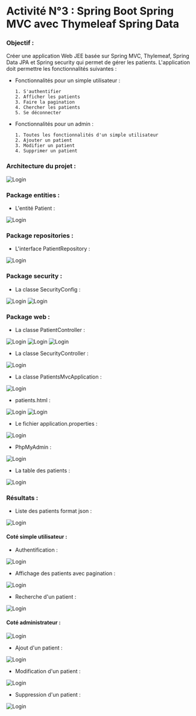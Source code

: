 # Activité N°3 : Spring Boot Spring MVC avec Thymeleaf Spring Data

### Objectif :

Créer une application Web JEE basée sur Spring MVC, Thylemeaf, Spring Data JPA et Spring security qui permet de gérer les patients.
L'application doit permettre les fonctionnalités suivantes :
- Fonctionnalités pour un simple utilisateur :

      1. S'authentifier 
      2. Afficher les patients
      3. Faire la pagination
      4. Chercher les patients
      5. Se déconnecter

- Fonctionnalités pour un admin :

      1. Toutes les fonctionnalités d'un simple utilisateur
      2. Ajouter un patient
      3. Modifier un patient
      4. Supprimer un patient 

### Architecture du projet :

![Login](https://github.com/HousnaAghzer/All-Ressources-/blob/master/107.PNG)

### Package entities :
- L'entité Patient :

![Login](https://github.com/HousnaAghzer/All-Ressources-/blob/master/108.PNG)

### Package repositories :
- L'interface PatientRepository :

![Login](https://github.com/HousnaAghzer/All-Ressources-/blob/master/109.PNG)

### Package security :
- La classe SecurityConfig :

![Login](https://github.com/HousnaAghzer/All-Ressources-/blob/master/110.PNG)
![Login](https://github.com/HousnaAghzer/All-Ressources-/blob/master/111.PNG)

### Package web :
- La classe PatientController :

![Login](https://github.com/HousnaAghzer/All-Ressources-/blob/master/112.PNG)
![Login](https://github.com/HousnaAghzer/All-Ressources-/blob/master/113.PNG)
![Login](https://github.com/HousnaAghzer/All-Ressources-/blob/master/114.PNG)

- La classe SecurityController :

![Login](https://github.com/HousnaAghzer/All-Ressources-/blob/master/115.PNG)

- La classe PatientsMvcApplication :

![Login](https://github.com/HousnaAghzer/All-Ressources-/blob/master/116.PNG)

- patients.html : 

![Login](https://github.com/HousnaAghzer/All-Ressources-/blob/master/93.png)
![Login](https://github.com/HousnaAghzer/All-Ressources-/blob/master/94.png)

- Le fichier application.properties :

![Login](https://github.com/HousnaAghzer/All-Ressources-/blob/master/95.png)

- PhpMyAdmin :

![Login](https://github.com/HousnaAghzer/All-Ressources-/blob/master/137.PNG)

- La table des patients :

![Login](https://github.com/HousnaAghzer/All-Ressources-/blob/master/138.PNG)

### Résultats :
- Liste des patients format json :

![Login](https://github.com/HousnaAghzer/All-Ressources-/blob/master/96.png)

#### Coté simple utilisateur :

- Authentification :

![Login](https://github.com/HousnaAghzer/All-Ressources-/blob/master/104.PNG)

- Affichage des patients avec pagination :

![Login](https://github.com/HousnaAghzer/All-Ressources-/blob/master/105.PNG)

- Recherche d'un patient :

![Login](https://github.com/HousnaAghzer/All-Ressources-/blob/master/106.PNG)

#### Coté administrateur :

![Login](https://github.com/HousnaAghzer/All-Ressources-/blob/master/100.PNG)

- Ajout d'un patient :

![Login](https://github.com/HousnaAghzer/All-Ressources-/blob/master/101.PNG)

- Modification d'un patient :

![Login](https://github.com/HousnaAghzer/All-Ressources-/blob/master/102.PNG)

- Suppression d'un patient :

![Login](https://github.com/HousnaAghzer/All-Ressources-/blob/master/103.PNG)

